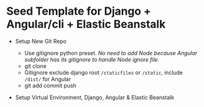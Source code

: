 # Seed Template for Django + Angular/cli + Elastic Beanstalk

- Setup New Git Repo
  - Use gitignore python preset. *No need to add Node because Angular subfolder has its gitignore to handle Node ignore file.*
  - git clone
  - Gitignore exclude django root `/staticfiles` or `/static`, include `/dist/` for Angular
  - git add commit push
 
 - Setup Virtual Environment, Django, Angular & Elastic Beanstalk
